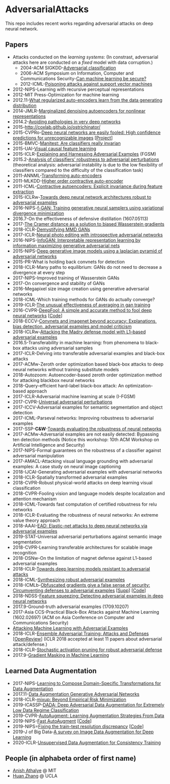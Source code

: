 # AdversarialAttacks
This repo includes recent works regarding adversarial attacks on deep neural network.

## Papers
- Attacks conducted on the *learning systems*: (In constrast, adversarial attacks here are conducted on a *fixed* model with data corruption.)
    - 2004-ACM SIGKDD-[Adversarial classification]()
    - 2006-ACM Symposium on Information, Computer and Communications Security-[Can machine learning be secure?]()
    - 2012-ICML-[Poisoning attacks against support vector machines]()
- 2012-NIPS-Learning with recursive perceptual representations
- 2012-MIT Press-Optimization for machine learning
- 2012.11-[What regularized auto-encoders learn from the data generating distribution](https://arxiv.org/abs/1211.4246)
- 2014-JMLR-[Marginalized denoising autoencoders for nonlinear representations]()
- 2014.2-[Avoiding pathologies in very deep networks](https://arxiv.org/abs/1402.5836)
- 2015-http://coxlab.github.io/ostrichinator/
- 2015-CVPRo-[Deep neural networks are easily fooled: High confidence predictions for unrecognizable images](http://www.evolvingai.org/files/DNNsEasilyFooled_cvpr15.pdf) [[Project](http://www.evolvingai.org/fooling)]
- 2015-BMVC-[Manitest: Are classifiers really invarian]()
- 2015-UAI-[Visual causal feature learning](https://arxiv.org/abs/1412.2309)
- 2015-ICLR-[Explaining and Harnessing Adversarial Examples](https://arxiv.org/abs/1412.6572) (FGSM)
- 2015.2-[Analysis of classifiers’ robustness to adversarial perturbations](https://arxiv.org/abs/1502.02590) (theoretical analysis: adversarial instability is due to the low flexibility of classifiers compared to the difficulty of the classification task)
- 2011-ANNML-[Transforming auto-encoders]()
- 2011-MLKDD-[Higher order contractive auto-encoder]()
- 2011-ICML-[Contractive autoencoders: Explicit invariance during feature extraction]()
- 2015-ICLRw-[Towards deep neural network architectures robust to adversarial examples](https://arxiv.org/abs/1412.5068)
- 2016-NIPS-[f-GAN: Training generative neural samplers using variational divergence minimization]()
- 2016.7-On the effectiveness of defensive distillation (1607.05113)
- 2017-[The Cramer distance as a solution to biased Wasserstein gradients]()
- 2018-ICLR-[Demystifying MMD GANs]()
- 2017-ICLR-[Neural photo editing with introspective adversarial networks]()
- 2016-NIPS-[InfoGAN: Interpretable representation learning by information maximizing generative adversarial nets]()
- 2015-NIPS-[Deep generative image models using a laplacian pyramid of adversarial networks]()
- 2015-PR-What is holding back convnets for detection
- 2018-ICLR-Many paths to equilibrium: GANs do not need to decrease a divergence at every step
- 2017-NIPS-Improved training of Wasserstein GANs
- 2017-On convergence and stability of GANs
- 2016-Megapixel size image creation using generative adversarial networks
- 2018-ICML-Which training methods for GANs do actually converge?
- 2019-ICLR-[The unusual effectiveness of averaging in gan training](https://openreview.net/forum?id=SJgw_sRqFQ)
- 2016-CVPR-[DeepFool: A simple and accurate method to fool deep neural networks](https://www.cv-foundation.org/openaccess/content_cvpr_2016/app/S12-10.pdf) [[Code](http://github.com/lts4/deepfool)]
- 2018-ECCV-[Convnets and imagenet beyond accuracy: Explanations, bias detection, adversarial examples and model criticism](https://arxiv.org/abs/1711.11443)
- 2018-ICLRw-[Attacking the Madry defense model with L1–based adversarial examples](https://arxiv.org/abs/1710.10733)
- 2016.5-Transferability in machine learning: from phenomena to black-box attacks using adversarial samples
- 2017-ICLR-Delving into transferable adversarial examples and black-box attacks
- 2017-ACMw-Zeroth order optimization based black-box attacks to deep neural networks without training substitute models
- 2018-Autozoom: Autoencoder-based zeroth order optimization method for attacking blackbox neural networks
- 2018-Query-efficient hard-label black-box attack: An optimization-based approach
- 2017-ICLR-Adversarial machine learning at scale (I-FGSM)
- 2017-CVPR-[Universal adversarial perturbations](http://openaccess.thecvf.com/content_cvpr_2017/html/Moosavi-Dezfooli_Universal_Adversarial_Perturbations_CVPR_2017_paper.html)
- 2017-ICCV-Adversarial examples for semantic segmentation and object detection
- 2017-ICML-Parseval networks: Improving robustness to adversarial examples
- 2017-SSP-**C&W**-[Towards evaluating the robustness of neural networks](https://arxiv.org/abs/1608.04644)
- 2017-ACMw-Adversarial examples are not easily detected: Bypassing ten detection methods (Notice this workshop: 10th ACM Workshop on Artificial Intelligence and Security)
- 2017-NIPS-Formal guarantees on the robustness of a classifier against adversarial manipulation
- 2017-AMACL-Attacking visual language grounding with adversarial examples: A case study on neural image captioning
- 2018-IJCAI-Generating adversarial examples with adversarial networks
- 2018-ICLR-Spatially transformed adversarial examples
- 2018-CVPR-Robust physical-world attacks on deep learning visual classification
- 2018-CVPR-Fooling vision and language models despite localization and attention mechanism
- 2018-ICML-Towards fast computation of certified robustness for relu networks
- 2018-ICLR-Evaluating the robustness of neural networks: An extreme value theory approach
- 2018-AAAI-[EAD: Elastic-net attacks to deep neural networks via adversarial examples](https://arxiv.org/abs/1709.04114)
- 2019-STAT-Universal adversarial perturbations against semantic image segmentation
- 2018-CVPR-Learning transferable architectures for scalable image recognition
- 2018-DSNw-On the limitation of magnet defense against L1-based adversarial examples
- 2018-ICLR-[Towards deep learning models resistant to adversarial attacks](https://arxiv.org/abs/1706.06083)
- 2018-ICML-[Synthesizing robust adversarial examples](https://arxiv.org/pdf/1707.07397.pdf)
- 2018-ICMLb-[Obfuscated gradients give a false sense of security: Circumventing defenses to adversarial examples](http://proceedings.mlr.press/v80/athalye18a/athalye18a.pdf) [[Supp](http://proceedings.mlr.press/v80/athalye18a/athalye18a-supp.pdf)] [[Code](https://github.com/anishathalye/obfuscated-gradients)]
- 2018-NDSS-[Feature squeezing: Detecting adversarial examples in deep neural networks](https://arxiv.org/abs/1704.01155)
- 2017.9-Ground-truth adversarial examples (1709.10207)
- 2017-Asia CCS-Practical Black-Box Attacks against Machine Learning (1602.02697) (ACM on Asia Conference on Computer and Communications Security)
- [Attacking Machine Learning with Adversarial Examples](https://blog.openai.com/adversarial-example-research/)
- 2018-ICLR-[Ensemble Adversarial Training: Attacks and Defenses](https://arxiv.org/abs/1705.07204) [[OpenReview](https://openreview.net/forum?id=rkZvSe-RZ)] (ICLR 2018 accepted at least 11 papers about adversarial attack/defense.)
- 2018-ICLR-[Stochastic activation pruning for robust adversarial defense](https://openreview.net/forum?id=H1uR4GZRZ)
- 2017.9-[Gradient Masking in Machine Learning](https://seclab.stanford.edu/AdvML2017/slides/17-09-aro-aml.pdf)

## Learned Data Augmentation
- 2017-NIPS-[Learning to Compose Domain-Specific Transformations for Data Augmentation](https://arxiv.org/abs/1709.01643)
- 2017.11-[Data Augmentation Generative Adversarial Networks](https://arxiv.org/abs/1711.04340)
- 2018-ICLR-[mixup: Beyond Empirical Risk Minimization](https://arxiv.org/pdf/1710.09412.pdf)
- 2019-ICASSP-[DADA: Deep Adversarial Data Augmentation for Extremely Low Data Regime Classification](https://arxiv.org/abs/1809.00981)
- 2019-CVPR-[AutoAugment: Learning Augmentation Strategies From Data](https://openaccess.thecvf.com/content_CVPR_2019/papers/Cubuk_AutoAugment_Learning_Augmentation_Strategies_From_Data_CVPR_2019_paper.pdf)
- 2019-NIPS-[Fast AutoAugment](https://arxiv.org/abs/1905.00397) [[Code](https://github.com/kakaobrain/fast-autoaugment)]
- 2019-NIPS=[Fixing the train-test resolution discrepancy](http://papers.nips.cc/paper/9035-fixing-the-train-test-resolution-discrepancy.pdf) [[Code](https://github.com/facebookresearch/FixRes)]
- 2019-J of Big Data-[A survey on Image Data Augmentation for Deep Learning](https://link.springer.com/content/pdf/10.1186/s40537-019-0197-0.pdf)
- 2020-ICLR-[Unsupervised Data Augmentation for Consistency Training](https://github.com/google-research/uda)

## People (in alphabeta order of first name)
- [Anish Athalye](https://www.anish.io/) @ MIT
- [Huan Zhang](http://www.huan-zhang.com/) @ UCLA